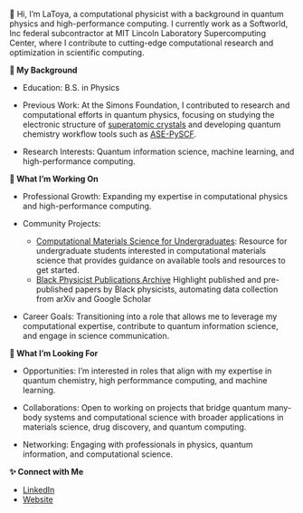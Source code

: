 👋 Hi, I’m LaToya, a computational physicist with a background in quantum physics and high-performance computing. I currently work as a Softworld, Inc federal subcontractor at MIT Lincoln Laboratory Supercomputing Center, where I contribute to cutting-edge computational research and optimization in scientific computing.

**🔬 My Background**
* Education: B.S. in Physics
  
* Previous Work: At the Simons Foundation, I contributed to research and computational efforts in quantum physics, focusing on studying the electronic structure of [superatomic crystals](https://github.com/chelleorc/super_atomic_crystals) and developing quantum chemistry workflow tools such as [ASE-PySCF](https://github.com/chelleorc/pyscf_ase_github).
  
* Research Interests: Quantum information science, machine learning, and high-performance computing.


**🚀 What I’m Working On**

* Professional Growth: Expanding my expertise in computational physics and high-performance computing.

* Community Projects:
  - [Computational Materials Science for Undergraduates](https://github.com/chelleorc/comp_mat_for_undergrads): Resource for undergraduate students interested in computational materials science that provides guidance on available tools and resources to get started.
  - [Black Physicist Publications Archive](https://github.com/chelleorc/black_physicists_proj) Highlight published and pre-published papers by Black physicists, automating data collection from arXiv and Google Scholar

* Career Goals: Transitioning into a role that allows me to leverage my computational expertise, contribute to quantum information science, and engage in science communication.


**🌱 What I’m Looking For**

* Opportunities: I’m interested in roles that align with my expertise in quantum chemistry, high performmance computing, and machine learning.

* Collaborations: Open to working on projects that bridge quantum many-body systems and computational science with broader applications in materials science, drug discovery, and quantum computing.

* Networking: Engaging with professionals in physics, quantum information, and computational science.

**✨ Connect with Me**
* [LinkedIn](https://www.linkedin.com/in/latoyaanderson1/)
* [Website](https://www.latoyascisoftwaredev.com/)

<!---
chelleorc/chelleorc is a ✨ special ✨ repository because its `README.md` (this file) appears on your GitHub profile.
You can click the Preview link to take a look at your changes.
--->
